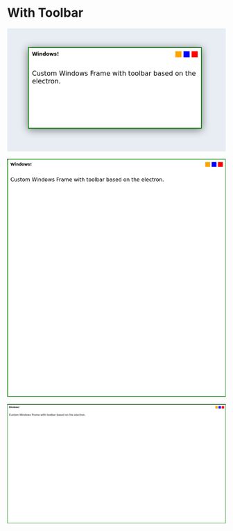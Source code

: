 # With Toolbar

![ScreeSshot](screenshot1.png)

![ScreeSshot](screenshot2.png)

![ScreeSshot](screenshot3.png)


